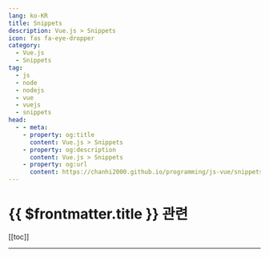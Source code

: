```yaml
---
lang: ko-KR
title: Snippets
description: Vue.js > Snippets
icon: fas fa-eye-dropper
category:
  - Vue.js 
  - Snippets
tag: 
  - js
  - node
  - nodejs
  - vue
  - vuejs
  - snippets
head:
  - - meta:
    - property: og:title
      content: Vue.js > Snippets
    - property: og:description
      content: Vue.js > Snippets
    - property: og:url
      content: https://chanhi2000.github.io/programming/js-vue/snippets.html
---
```


# {{ $frontmatter.title }} 관련

[[toc]]

---

<TagLinks />